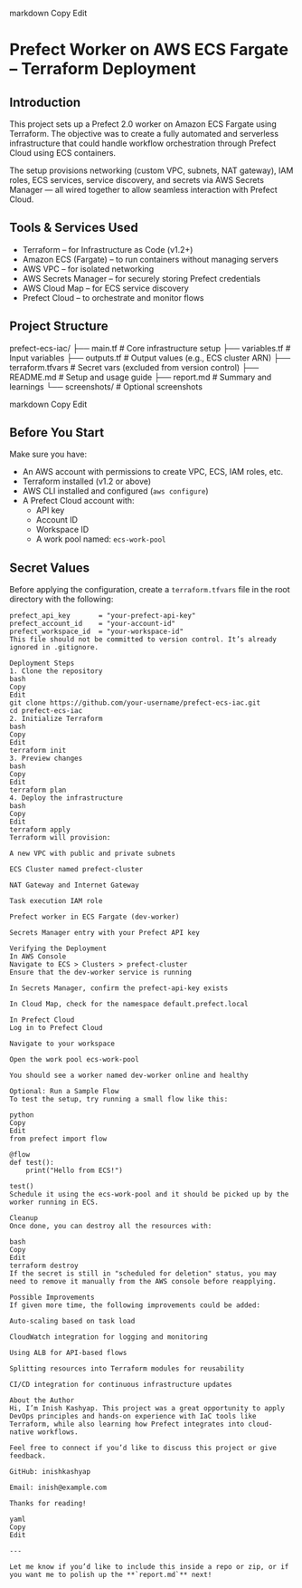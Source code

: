 
markdown
Copy
Edit
# Prefect Worker on AWS ECS Fargate – Terraform Deployment

## Introduction

This project sets up a Prefect 2.0 worker on Amazon ECS Fargate using Terraform. The objective was to create a fully automated and serverless infrastructure that could handle workflow orchestration through Prefect Cloud using ECS containers.

The setup provisions networking (custom VPC, subnets, NAT gateway), IAM roles, ECS services, service discovery, and secrets via AWS Secrets Manager — all wired together to allow seamless interaction with Prefect Cloud.

## Tools & Services Used

- Terraform – for Infrastructure as Code (v1.2+)
- Amazon ECS (Fargate) – to run containers without managing servers
- AWS VPC – for isolated networking
- AWS Secrets Manager – for securely storing Prefect credentials
- AWS Cloud Map – for ECS service discovery
- Prefect Cloud – to orchestrate and monitor flows

## Project Structure

prefect-ecs-iac/ ├── main.tf # Core infrastructure setup ├── variables.tf # Input variables ├── outputs.tf # Output values (e.g., ECS cluster ARN) ├── terraform.tfvars # Secret vars (excluded from version control) ├── README.md # Setup and usage guide ├── report.md # Summary and learnings └── screenshots/ # Optional screenshots

markdown
Copy
Edit

## Before You Start

Make sure you have:

- An AWS account with permissions to create VPC, ECS, IAM roles, etc.
- Terraform installed (v1.2 or above)
- AWS CLI installed and configured (`aws configure`)
- A Prefect Cloud account with:
  - API key
  - Account ID
  - Workspace ID
  - A work pool named: `ecs-work-pool`

## Secret Values

Before applying the configuration, create a `terraform.tfvars` file in the root directory with the following:

```hcl
prefect_api_key       = "your-prefect-api-key"
prefect_account_id    = "your-account-id"
prefect_workspace_id  = "your-workspace-id"
This file should not be committed to version control. It’s already ignored in .gitignore.

Deployment Steps
1. Clone the repository
bash
Copy
Edit
git clone https://github.com/your-username/prefect-ecs-iac.git
cd prefect-ecs-iac
2. Initialize Terraform
bash
Copy
Edit
terraform init
3. Preview changes
bash
Copy
Edit
terraform plan
4. Deploy the infrastructure
bash
Copy
Edit
terraform apply
Terraform will provision:

A new VPC with public and private subnets

ECS Cluster named prefect-cluster

NAT Gateway and Internet Gateway

Task execution IAM role

Prefect worker in ECS Fargate (dev-worker)

Secrets Manager entry with your Prefect API key

Verifying the Deployment
In AWS Console
Navigate to ECS > Clusters > prefect-cluster
Ensure that the dev-worker service is running

In Secrets Manager, confirm the prefect-api-key exists

In Cloud Map, check for the namespace default.prefect.local

In Prefect Cloud
Log in to Prefect Cloud

Navigate to your workspace

Open the work pool ecs-work-pool

You should see a worker named dev-worker online and healthy

Optional: Run a Sample Flow
To test the setup, try running a small flow like this:

python
Copy
Edit
from prefect import flow

@flow
def test():
    print("Hello from ECS!")

test()
Schedule it using the ecs-work-pool and it should be picked up by the worker running in ECS.

Cleanup
Once done, you can destroy all the resources with:

bash
Copy
Edit
terraform destroy
If the secret is still in "scheduled for deletion" status, you may need to remove it manually from the AWS console before reapplying.

Possible Improvements
If given more time, the following improvements could be added:

Auto-scaling based on task load

CloudWatch integration for logging and monitoring

Using ALB for API-based flows

Splitting resources into Terraform modules for reusability

CI/CD integration for continuous infrastructure updates

About the Author
Hi, I’m Inish Kashyap. This project was a great opportunity to apply DevOps principles and hands-on experience with IaC tools like Terraform, while also learning how Prefect integrates into cloud-native workflows.

Feel free to connect if you’d like to discuss this project or give feedback.

GitHub: inishkashyap

Email: inish@example.com

Thanks for reading!

yaml
Copy
Edit

---

Let me know if you’d like to include this inside a repo or zip, or if you want me to polish up the **`report.md`** next!